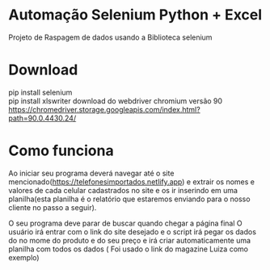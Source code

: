 # Automação Selenium Python + Excel
Projeto de Raspagem de dados usando a Biblioteca selenium

# Download
pip install selenium </br>
pip install xlswriter
download do webdriver chromium versão 90 https://chromedriver.storage.googleapis.com/index.html?path=90.0.4430.24/

# Como funciona

Ao iniciar seu programa deverá navegar até o site mencionado(https://telefonesimportados.netlify.app) e extrair os nomes e valores de cada celular cadastrados no site e os ir inserindo em uma planilha(esta planilha é o relatório que estaremos enviando para o nosso cliente no passo a seguir).

O seu programa deve parar de buscar quando chegar a página final
O usuário irá entrar com o link do site desejado e o script irá pegar os dados do no mome do produto e do seu preço e irá criar automaticamente uma planilha
com todos os dados ( Foi usado o link do magazine Luiza como exemplo)
